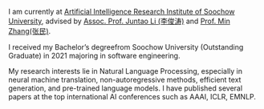 I am currently at [Artificial Intelligence Research Institute of Soochow University](http://scst.suda.edu.cn/), advised by [Assoc. Prof. Juntao Li (李俊涛)](https://lijuntaopku.github.io/) and [Prof. Min Zhang(张民)](https://zhangminsuda.github.io/).

I received my Bachelor’s degreefrom Soochow University (Outstanding Graduate) in 2021 majoring in software engineering. 

My research interests lie in Natural Language Processing, especially in neural machine translation, non-autoregressive methods, efficient text generation, and pre-trained language models. I have published several papers at the top international AI conferences such as AAAI, ICLR, EMNLP. 
